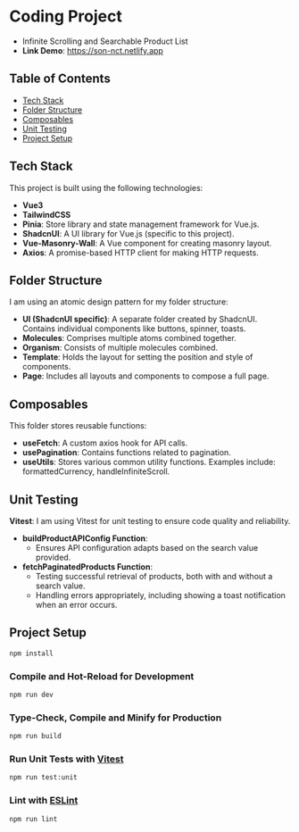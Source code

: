 # Coding Project

- Infinite Scrolling and Searchable Product List
- **Link Demo**: https://son-nct.netlify.app

## Table of Contents

- [Tech Stack](#tech-stack)
- [Folder Structure](#folder-structure)
- [Composables](#composables)
- [Unit Testing](#unit-testing)
- [Project Setup](#project-setup)

## Tech Stack

This project is built using the following technologies:

- **Vue3**
- **TailwindCSS**
- **Pinia**: Store library and state management framework for Vue.js.
- **ShadcnUI**: A UI library for Vue.js (specific to this project).
- **Vue-Masonry-Wall**: A Vue component for creating masonry layout.
- **Axios**: A promise-based HTTP client for making HTTP requests.

## Folder Structure

I am using an atomic design pattern for my folder structure:

- **UI (ShadcnUI specific)**: A separate folder created by ShadcnUI. Contains individual components like buttons, spinner, toasts.
- **Molecules**: Comprises multiple atoms combined together.
- **Organism**: Consists of multiple molecules combined.
- **Template**: Holds the layout for setting the position and style of components.
- **Page**: Includes all layouts and components to compose a full page.

## Composables

This folder stores reusable functions:

- **useFetch**: A custom axios hook for API calls.
- **usePagination**: Contains functions related to pagination.
- **useUtils**: Stores various common utility functions. Examples include: formattedCurrency, handleInfiniteScroll.

## Unit Testing

**Vitest**: I am using Vitest for unit testing to ensure code quality and reliability.

- **buildProductAPIConfig Function**:
  - Ensures API configuration adapts based on the search value provided.
- **fetchPaginatedProducts Function**:
  - Testing successful retrieval of products, both with and without a search value.
  - Handling errors appropriately, including showing a toast notification when an error occurs.

## Project Setup

```sh
npm install
```

### Compile and Hot-Reload for Development

```sh
npm run dev
```

### Type-Check, Compile and Minify for Production

```sh
npm run build
```

### Run Unit Tests with [Vitest](https://vitest.dev/)

```sh
npm run test:unit
```

### Lint with [ESLint](https://eslint.org/)

```sh
npm run lint
```
